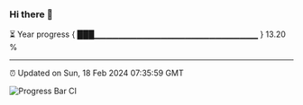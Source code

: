 ### Hi there 👋

⏳ Year progress { ███▁▁▁▁▁▁▁▁▁▁▁▁▁▁▁▁▁▁▁▁▁▁▁▁▁▁▁ } 13.20 %

---

⏰ Updated on Sun, 18 Feb 2024 07:35:59 GMT

![Progress Bar CI](https://github.com/IshwaranRudhara/GIT-ACTION/workflows/Progress%20Bar%20CI/badge.svg)
